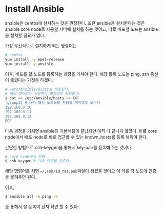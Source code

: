 # Install Ansible

ansible은 centos에 설치하는 것을 권장한다. 또한 ansible을 설치한다는 것은 ansible core node로 사용할 서버에 설치를 하는 것이고, 따로 배포할 노드는 ansible을 설치할 필요가 없다.  

가장 우선적으로 설치하게 되는 명령어는
```bash
# centos
yum install -y epel-release
yum install -y ansible
```

이후, 배포를 할 노드를 등록하는 과정을 거쳐야 한다.
해당 등록 노드는 ping, ssh 통신이 뚫렸다는 가정을 하겠다.

```bash
# /etc/ansible/hosts로 이동한다.
# 해당 에디터는 사용하기 편할걸로 사용한다.
$ cat >> /etc/ansible/hosts << EOF
[group1] # 내가 해당 노드들을 사용할 목적으로 묶는다
192.168.0.10
192.168.0.11
192.168.0.12
EOF
```

다음 과정을 거치면 ansible의 기본세팅이 끝났지만 아직 다 끝나지 않았다. 바로 core node에서 배포 node로 바로 접근할 수 있는 known_hosts를 등록 해줘야 한다.


간단한 방법으로 ssh-keygen을 통해서 key-pair를 등록해주는 것이다.

```bash
# core node에서 진행
$ ssh-keygen # 계속 엔터를 쳐준다.
```
해당 명령어를 치면 `~/.ssh/id_rsa.pub`파일이 생겼을 것이고 이 키를 각 노드에 인증을 붙혀주면 된다.

이후, 
```bash
$ ansible all -m ping -k
```
를 통해서 잘 등록이 된지 확인 할 수 있다.